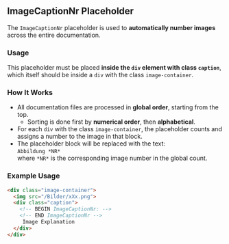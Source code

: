## ImageCaptionNr Placeholder

The `ImageCaptionNr` placeholder is used to **automatically number images** across the entire documentation.

### Usage

This placeholder must be placed **inside the `div` element with class `caption`**, which itself should be inside a `div` with the class `image-container`.

### How It Works

- All documentation files are processed in **global order**, starting from the top.
  - Sorting is done first by **numerical order**, then **alphabetical**.
- For each `div` with the class `image-container`, the placeholder counts and assigns a number to the image in that block.
- The placeholder block will be replaced with the text:  
  `Abbildung *NR*`  
  where `*NR*` is the corresponding image number in the global count.

### Example Usage

```html
<div class="image-container">
  <img src="/Bilder/xXx.png">
  <div class="caption">
    <!-- BEGIN ImageCaptionNr: -->
    <!-- END ImageCaptionNr -->
     Image Explanation
  </div>
</div>
```